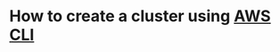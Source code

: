 # How to create a cluster using <a href="http://docs.aws.amazon.com/cli/latest/userguide/cli-chap-welcome.html" title="Title">AWS CLI</a>
